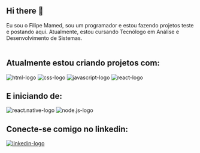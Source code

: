 ## Hi there 👋

Eu sou o Filipe Mamed, sou um programador e estou fazendo projetos teste e postando aqui. Atualmente, estou cursando Tecnólogo em Análise e Desenvolvimento de Sistemas.
<br>
<br>

## Atualmente estou criando projetos com:

<img src="https://img.shields.io/badge/HTML5-E34F26?style=for-the-badge&logo=html5&logoColor=white" alt="html-logo"/>
<img src="https://img.shields.io/badge/CSS3-1572B6?style=for-the-badge&logo=css3&logoColor=white" alt="css-logo"/>
<img src="https://img.shields.io/badge/JavaScript-F7DF1E?style=for-the-badge&logo=javascript&logoColor=black" alt="javascript-logo"/>
<img src="https://img.shields.io/badge/React-61DAFB.svg?style=for-the-badge&logo=React&logoColor=black" alt="react-logo"/>

## E iniciando de:

<img src="https://img.shields.io/badge/React_Native-20232A?style=for-the-badge&logo=react&logoColor=61DAFB" alt="react.native-logo"/>

<img src="https://img.shields.io/badge/Node.js-5FA04E.svg?style=for-the-badge&logo=nodedotjs&logoColor=white" alt="node.js-logo"/>

## Conecte-se comigo no linkedin:

<a href="www.linkedin.com/in/filipe-mamed"><img src="https://img.shields.io/badge/LinkedIn-0077B5?style=for-the-badge&logo=linkedin&logoColor=white" alt="linkedin-logo"/>
